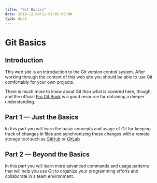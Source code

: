 ```yaml
---
title: "Git Basics"
date: 2019-12-04T11:01:01-05:00
type: docs
---
```


# Git Basics

## Introduction

This web site is an introduction to the Git version control system.  After working through the content of this web site you should be able to use Git comfortably for your own projects.

There is much more to know about Git than what is covered here, though, and the official [Pro Git Book](https://git-scm.com/book/en/v2) is a good resource for obtaining a deeper understanding.

## Part 1 — Just the Basics

In this part you will learn the basic concepts and usage of Git for keeping track of changes in files and synchronizing those changes with a remote storage tool such as [GitHub](https://github.com/) or [GitLab](https://about.gitlab.com/)

## Part 2 — Beyond the Basics

In this part you will learn more advanced commands and usage patterns that will help you use Git to organize your programming efforts and collaborate in a team environment.